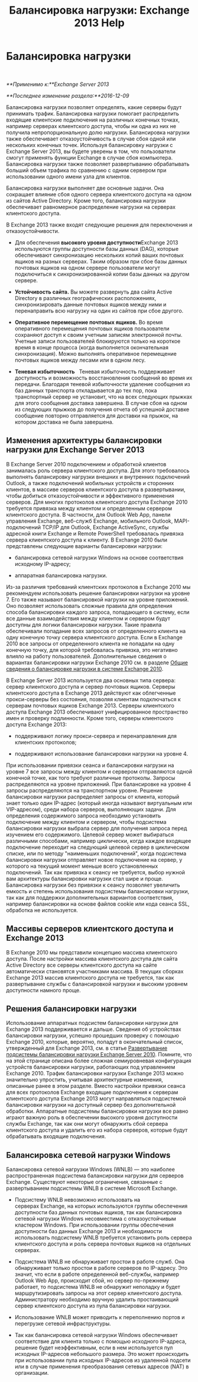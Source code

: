 ﻿---
title: 'Балансировка нагрузки: Exchange 2013 Help'
TOCTitle: Балансировка нагрузки
ms:assetid: f572c193-6f3a-400e-9085-a9d3e5e18c59
ms:mtpsurl: https://technet.microsoft.com/ru-ru/library/JJ898588(v=EXCHG.150)
ms:contentKeyID: 51408105
ms.date: 04/30/2018
mtps_version: v=EXCHG.150
ms.translationtype: HT
---

# Балансировка нагрузки

 

_**Применимо к:**Exchange Server 2013_

_**Последнее изменение раздела:**2016-12-09_

Балансировка нагрузки позволяет определять, какие серверы будут принимать трафик. Балансировка нагрузки помогает распределить входящие клиентские подключения на различных конечных точках, например серверах клиентского доступа, чтобы ни одна из них не получила непропорциональную долю нагрузки. Балансировка нагрузки также обеспечивает отказоустойчивость в случае сбоя одной или нескольких конечных точек. Используя балансировку нагрузки с Exchange Server 2013, вы будете уверены в том, что пользователи смогут применять функции Exchange в случае сбоя компьютера. Балансировка нагрузки также позволяет развертыванию обрабатывать больший объем трафика по сравнению с одним сервером при использовании одного имени узла для клиентов.

Балансировка нагрузки выполняет две основные задачи. Она сокращает влияние сбоя одного сервера клиентского доступа на одном из сайтов Active Directory. Кроме того, балансировка нагрузки обеспечивает равномерное распределение нагрузки на серверах клиентского доступа.

В Exchange 2013 также входят следующие решения для переключения и отказоустойчивости.

  - Для обеспечения **высокого уровня доступности**Exchange 2013 используются группы доступности базы данных (DAG), которые обеспечивают синхронизацию нескольких копий ваших почтовых ящиков на разных серверах. Таким образом при сбое базы данных почтовых ящиков на одном сервере пользователи могут подключиться к синхронизированной копии базы данных на другом сервере.

  - **Устойчивость сайта.** Вы можете развернуть два сайта Active Directory в различных географических расположениях, синхронизировать данные почтовых ящиков между ними и перенаправить всю нагрузку на один из сайтов при сбое другого.

  - **Оперативное перемещение почтовых ящиков.** Во время оперативного перемещения почтовых ящиков пользователи сохраняют доступ к своим учетным записям электронной почты. Учетные записи пользователей блокируются только на короткое время в конце процесса (когда выполняется окончательная синхронизация). Можно выполнять оперативное перемещение почтовых ящиков между лесами или в одном лесу.

  - **Теневая избыточность**   Теневая избыточность поддерживает доступность и возможность восстановления сообщений во время их передачи. Благодаря теневой избыточности удаление сообщения из баз данных транспорта откладывается до тех пор, пока транспортный сервер не установит, что на всех следующих прыжках для этого сообщения доставка завершена. В случае сбоя на одном из следующих прыжков до получения отчета об успешной доставке сообщение повторно отправляется для доставки на прыжок, на котором доставка не была завершена.

## Изменения архитектуры балансировки нагрузки для Exchange Server 2013

В Exchange Server 2010 подключением и обработкой клиентов занималась роль сервера клиентского доступа. Для этого требовалось выполнять балансировку нагрузки внешних и внутренних подключений Outlook, а также подключений мобильных устройств и сторонних клиентов, в массиве серверов клиентского доступа в развертывании, чтобы добиться отказоустойчивости и эффективного применения серверов. Для многих протоколов клиентского доступа Exchange 2010 требуется привязка между клиентом и определенным сервером клиентского доступа. В частности, для Outlook Web App, панели управления Exchange, веб-служб Exchange, мобильного Outlook, MAPI-подключений TCP/IP для Outlook, Exchange ActiveSync, службы адресной книги Exchange и Remote PowerShell требовалась привязка сервера клиентского доступа к клиенту. В Exchange 2010 были представлены следующие варианты балансировки нагрузки:

  - балансировка сетевой нагрузки Windows на основе соответствия исходному IP-адресу;

  - аппаратная балансировка нагрузки.

Из-за различия требований клиентских протоколов в Exchange 2010 мы рекомендуем использовать решение балансировки нагрузки на уровне 7. Его также называют балансировкой нагрузки на уровне приложений. Оно позволяет использовать сложные правила для определения способа балансировки каждого запроса, попадающего в систему, если все данные взаимодействия между клиентом и сервером будут доступны для логики балансировки нагрузки. Такие правила обеспечивали попадание всех запросов от определенного клиента на одну конечную точку сервера клиентского доступа. Если в Exchange 2010 все запросы от определенного клиента не попадали на одну конечную точку, для которой требовалась привязка, это негативно влияло на работу пользователей. Дополнительные сведения о вариантах балансировки нагрузки Exchange 2010 см. в разделе [Общие сведения о балансировке нагрузки в системе Exchange 2010](https://go.microsoft.com/fwlink/p/?linkid=196447).

В Exchange Server 2013 используется два основных типа сервера: сервер клиентского доступа и сервер почтовых ящиков. Серверы клиентского доступа в Exchange 2013 действуют как облегченные прокси-серверы без состояния, позволяя клиентам подключаться к серверам почтовых ящиков Exchange 2013. Серверы клиентского доступа Exchange 2013 обеспечивают унифицированное пространство имен и проверку подлинности. Кроме того, серверы клиентского доступа Exchange 2013:

  - поддерживают логику прокси-сервера и перенаправления для клиентских протоколов;

  - поддерживают использование балансировки нагрузки на уровне 4.

При использовании привязки сеанса и балансировки нагрузки на уровне 7 все запросы между клиентом и сервером отправляются одной конечной точке, как того требуют различные протоколы. Запросы распределяются на уровне приложений. При балансировке на уровне 4 запросы распределяются на транспортном уровне. Решение балансировки нагрузки распределяет запросы от клиента, который знает только один IP-адрес (который иногда называют виртуальным или VIP-адресом), среди набора серверов, выполняющих задачи. Для определения содержимого запроса необходимо установить подключение между клиентом и сервером, чтобы подсистема балансировки нагрузки выбрала сервер для получения запроса перед изучением его содержимого. Целевой сервер может выбираться различными способами, например циклически, когда каждое входящее подключение переходит на следующий целевой сервер в циклическом списке, или по методу "наименьших подключений", когда подсистема балансировки нагрузки отправляет новое подключение на сервер, у которого на текущий момент меньше всего установленных подключений. Так как привязка к сеансу не требуется, выбор нужной вам архитектуры балансировки нагрузки стал шире и проще. Балансировка нагрузки без привязки к сеансу позволяет увеличить емкость и степень использования подсистемы балансировки нагрузки, так как для поддержки дополнительных вариантов соответствия, например балансировки на основе файлов cookie или кода сеанса SSL, обработка не используется.

## Массивы серверов клиентского доступа и Exchange 2013

В Exchange 2010 мы представили концепцию массива клиентского доступа. После настройки массива клиентского доступа для сайта Active Directory все серверы клиентского доступа на сайте автоматически становятся участниками массива. В текущих сборках Exchange 2013 массив клиентского доступа не требуется, так как развертывание службы с балансировкой нагрузки и высоким уровнем доступности намного проще.

## Решения балансировки нагрузки

Использование аппаратных подсистем балансировки нагрузки для Exchange 2013 поддерживается и дальше. Сведения об устройствах балансировки нагрузки, успешно прошедших проверку с помощью Exchange 2010, которые, вероятно, попадут в окончательный список, утвержденный для Exchange 2013, см. в статье [Развертывание подсистемы балансировки нагрузки Exchange Server 2010](https://go.microsoft.com/fwlink/p/?linkid=261834). Помните, что на этой странице описана более сложная семиуровневая конфигурация устройств балансировки нагрузки, работающих под управлением Exchange 2010. Трафик балансировки нагрузки Exchange 2013 можно значительно упростить, учитывая архитектурные изменения, описанные ранее в этом разделе. Вместо настройки привязки сеанса для всех протоколов Exchange входящие подключения к серверам клиентского доступа Exchange 2013 могут направляться подсистемой балансировки нагрузки на доступный сервер без дополнительной обработки. Аппаратные подсистемы балансировки нагрузки все равно играют важную роль в обеспечении высокого уровня доступности службы Exchange, так как они могут обнаружить сбой сервера клиентского доступа и удалить его из набора серверов, которые будут обрабатывать входящие подключения.

## Балансировка сетевой нагрузки Windows

Балансировка сетевой нагрузки Windows (WNLB) — это наиболее распространенная подсистема балансировки нагрузки для серверов Exchange. Существуют некоторые ограничения, связанные с развертыванием подсистемы WNLB в системе Microsoft Exchange.

  - Подсистему WNLB невозможно использовать на серверах Exchange, на которых используются группы обеспечения доступности баз данных почтовых ящиков, так как балансировка сетевой нагрузки Windows несовместима с отказоустойчивым кластером Windows. При использовании группы обеспечения доступности баз данных Exchange 2013 и необходимости использовать подсистему WNLB требуется установить роль сервера клиентского доступа и роль сервера почтовых ящиков на отдельных серверах.

  - Подсистема WNLB не обнаруживает простои в работе служб. Она обнаруживает только простои в работе серверов по IP-адресу. Это значит, что если в работе определенной веб-службы, например Outlook Web App, происходит сбой, но сервер по-прежнему работает, то подсистема WNLB не обнаружит неполадку и будет маршрутизировать запросы на этот сервер клиентского доступа. Администратору необходимо вручную удалить простаивающий сервер клиентского доступа из пула балансировки нагрузки.

  - Использование WNLB может приводить к переполнению портов и перегрузке сетевой инфраструктуры.

  - Так как балансировка сетевой нагрузки Windows обеспечивает соответствие для клиента только с помощью исходного IP-адреса, решение будет неэффективным, если в нем используется пул исходных IP-адресов небольшого размера. Это может происходить при использовании пула исходных IP-адресов из удаленной подсети или в случае применения преобразования сетевых адресов (NAT) в организации.

